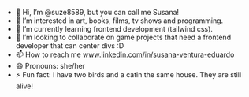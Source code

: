 - 👋 Hi, I’m @suze8589, but you can call me Susana!
- 👀 I’m interested in art, books, films, tv shows and programming.
- 🌱 I’m currently learning frontend development (tailwind css).
- 💞️ I’m looking to collaborate on game projects that need a frontend developer that can center divs :D
- 📫 How to reach me www.linkedin.com/in/susana-ventura-eduardo
- 😄 Pronouns: she/her
- ⚡ Fun fact: I have two birds and a catin the same house. They are still alive!

<!---
suze8589/suze8589 is a ✨ special ✨ repository because its `README.md` (this file) appears on your GitHub profile.
You can click the Preview link to take a look at your changes.
--->
